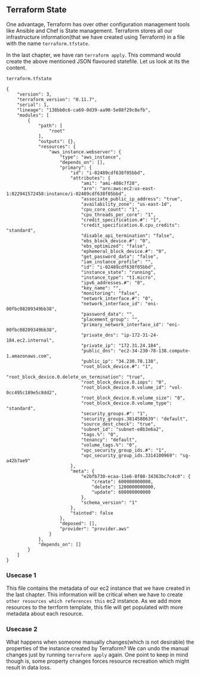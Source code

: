 ## Terraform State
One advantage, Terraform has over other configuration management tools like Ansible and Chef is State management. Terraform stores all our infrastructure information(that we have created using Terraform) in a file with the name `terraform.tfstate`. 

In the last chapter, we have ran `terraform apply`. This command would create the above mentioned JSON flavoured statefile. Let us look at its the content.

`terraform.tfstate`
```
{
    "version": 3,
    "terraform_version": "0.11.7",
    "serial": 1,
    "lineage": "138bb0c6-ca69-0d39-aa90-5e08f29c8efb",
    "modules": [
        {
            "path": [
                "root"
            ],
            "outputs": {},
            "resources": {
                "aws_instance.webserver": {
                    "type": "aws_instance",
                    "depends_on": [],
                    "primary": {
                        "id": "i-02489cdf638f05bbd",
                        "attributes": {
                            "ami": "ami-408c7f28",
                            "arn": "arn:aws:ec2:us-east-1:822941572458:instance/i-02489cdf638f05bbd",
                            "associate_public_ip_address": "true",
                            "availability_zone": "us-east-1d",
                            "cpu_core_count": "1",
                            "cpu_threads_per_core": "1",
                            "credit_specification.#": "1",
                            "credit_specification.0.cpu_credits": "standard",
                            "disable_api_termination": "false",
                            "ebs_block_device.#": "0",
                            "ebs_optimized": "false",
                            "ephemeral_block_device.#": "0",
                            "get_password_data": "false",
                            "iam_instance_profile": "",
                            "id": "i-02489cdf638f05bbd",
                            "instance_state": "running",
                            "instance_type": "t1.micro",
                            "ipv6_addresses.#": "0",
                            "key_name": "",
                            "monitoring": "false",
                            "network_interface.#": "0",
                            "network_interface_id": "eni-00fbc08209349bb38",
                            "password_data": "",
                            "placement_group": "",
                            "primary_network_interface_id": "eni-00fbc08209349bb38",
                            "private_dns": "ip-172-31-24-184.ec2.internal",
                            "private_ip": "172.31.24.184",
                            "public_dns": "ec2-34-230-78-138.compute-1.amazonaws.com",
                            "public_ip": "34.230.78.138",
                            "root_block_device.#": "1",
                            "root_block_device.0.delete_on_termination": "true",
                            "root_block_device.0.iops": "0",
                            "root_block_device.0.volume_id": "vol-0cc495c189e5c8dd2",
                            "root_block_device.0.volume_size": "8",
                            "root_block_device.0.volume_type": "standard",
                            "security_groups.#": "1",
                            "security_groups.3814588639": "default",
                            "source_dest_check": "true",
                            "subnet_id": "subnet-e8b3e6a2",
                            "tags.%": "0",
                            "tenancy": "default",
                            "volume_tags.%": "0",
                            "vpc_security_group_ids.#": "1",
                            "vpc_security_group_ids.3314100969": "sg-a42b7ae9"
                        },
                        "meta": {
                            "e2bfb730-ecaa-11e6-8f88-34363bc7c4c0": {
                                "create": 600000000000,
                                "delete": 1200000000000,
                                "update": 600000000000
                            },
                            "schema_version": "1"
                        },
                        "tainted": false
                    },
                    "deposed": [],
                    "provider": "provider.aws"
                }
            },
            "depends_on": []
        }
    ]
}
```

### Usecase 1
This file contains the metadata of our ec2 instance that we have created in the last chapter. This information will be critical when we have to create `other resources which references this` ec2 instance. As we add more resources to the terrform template, this file will get populated with more metadata about each resource.

### Usecase 2
What happens when someone manually changes(which is not desirable) the properties of the instance created by Terraform? We can undo the manual changes just by running `terraform apply` again. One point to keep in mind though is, some property changes forces resource recreation which might result in data loss.